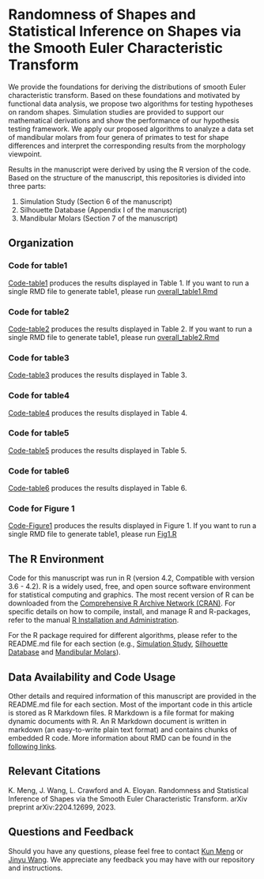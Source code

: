 # Randomness of Shapes and Statistical Inference on Shapes via the Smooth Euler Characteristic Transform
We provide the foundations for deriving the distributions of smooth Euler characteristic transform. Based on these foundations and motivated by functional data analysis, we propose two algorithms for testing hypotheses on random shapes. Simulation studies are provided to support our mathematical derivations and show the performance of our hypothesis testing framework. We apply our proposed algorithms to analyze a data set of mandibular molars from four genera of primates to test for shape differences and interpret the corresponding results from the morphology viewpoint.

Results in the manuscript were derived by using the R version of the code. Based on the structure of the manuscript, this repositories is divided into three parts:
1. Simulation Study (Section 6 of the manuscript)
2. Silhouette Database (Appendix I of the manuscript)
3. Mandibular Molars (Section 7 of the manuscript)

## Organization

### Code for table1
[Code-table1](https://github.com/JinyuWang123/TDA/tree/main/Simulation%20Study/Code-table1) produces the results displayed in Table 1.
If you want to run a single RMD file to generate table1, please run [overall_table1.Rmd
](https://github.com/JinyuWang123/TDA/blob/main/Simulation%20Study/Code-table1/overall_table1.Rmd)
### Code for table2
[Code-table2](https://github.com/JinyuWang123/TDA/tree/main/Mandibular%20Molars/Code_table2) produces the results displayed in Table 2.
If you want to run a single RMD file to generate table1, please run [overall_table2.Rmd
](https://github.com/JinyuWang123/TDA/blob/main/Mandibular%20Molars/Code_table2/overall_table2.Rmd)
### Code for table3
[Code-table3](https://github.com/JinyuWang123/TDA/tree/main/Silhouette%20Database/Code_table3) produces the results displayed in Table 3.
### Code for table4
[Code-table4](https://github.com/JinyuWang123/TDA/tree/main/Simulation%20Study/Code_table4) produces the results displayed in Table 4.
### Code for table5
[Code-table5](https://github.com/JinyuWang123/TDA/tree/main/Simulation%20Study/Code_table5) produces the results displayed in Table 5.
### Code for table6
[Code-table6](https://github.com/JinyuWang123/TDA/tree/main/Simulation%20Study/Code_table6) produces the results displayed in Table 6.

### Code for Figure 1
[Code-Figure1](https://github.com/JinyuWang123/TDA/tree/main/Mandibular%20Molars/Code_Figure1) produces the results displayed in Figure 1.
If you want to run a single RMD file to generate table1, please run [Fig1.R
](https://github.com/JinyuWang123/TDA/blob/main/Mandibular%20Molars/Code_Figure1/Fig1.R)

## The R Environment
Code for this manuscript was run in R (version 4.2, Compatible with version 3.6 - 4.2). R is a widely used, free, and open source software environment for statistical computing and graphics. The most recent version of R can be downloaded from the [Comprehensive R Archive Network (CRAN)](https://cran.r-project.org/). For specific details on how to compile, install, and manage R and R-packages, refer to the manual [R Installation and Administration](https://cran.r-project.org/doc/manuals/r-release/R-admin.html).

For the R package required for different algorithms, please refer to the README.md file for each section (e.g., [Simulation Study](https://github.com/JinyuWang123/TDA/blob/main/Simulation%20Study/README.md), [Silhouette Database](https://github.com/JinyuWang123/TDA/blob/main/Silhouette%20Database/README.md) and [Mandibular Molars](https://github.com/JinyuWang123/TDA/blob/main/Mandibular%20Molars/README.md)).
## Data Availability and Code Usage
Other details and required information of this manuscript are provided in the README.md file for each section. Most of the important code in this article is stored as R Markdown files. R Markdown is a file format for making dynamic documents with R. An R Markdown document is written in markdown (an easy-to-write plain text format) and contains chunks of embedded R code. More information about RMD can be found in the [following links](https://rmarkdown.rstudio.com/articles_intro.html).
## Relevant Citations
K. Meng, J. Wang, L. Crawford and A. Eloyan. Randomness and Statistical Inference of Shapes via the Smooth Euler Characteristic Transform. arXiv preprint 	arXiv:2204.12699, 2023.
## Questions and Feedback
Should you have any questions, please feel free to contact [Kun Meng](mailto:kun_meng@brown.edu) or [Jinyu Wang](mailto:jinyu_wang@brown.edu).
We appreciate any feedback you may have with our repository and instructions.
